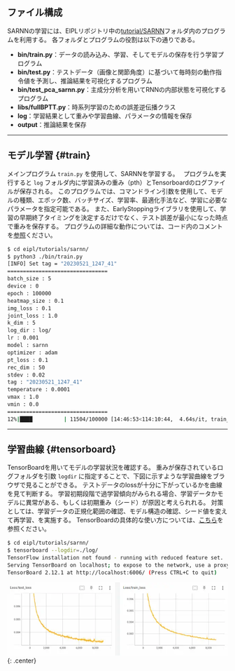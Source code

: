 

## ファイル構成

SARNNの学習には、EIPLリポジトリ中の[tutorial/SARNN](https://github.com/ogata-lab/eipl/tree/master/eipl/tutorials/sarnn)フォルダ内のプログラムを利用する。
各フォルダとプログラムの役割は以下の通りである。

- **bin/train.py**：データの読み込み、学習、そしてモデルの保存を行う学習プログラム
- **bin/test.py**：テストデータ（画像と関節角度）に基づいて毎時刻の動作指令値を予測し、推論結果を可視化するプログラム
- **bin/test_pca_sarnn.py**：主成分分析を用いてRNNの内部状態を可視化するプログラム
- **libs/fullBPTT.py**：時系列学習のための誤差逆伝播クラス
- **log**：学習結果として重みや学習曲線、パラメータの情報を保存
- **output**：推論結果を保存


<!-- #################################################################################################### -->
----
## モデル学習 {#train}
メインプログラム `train.py` を使用して、SARNNを学習する。　
プログラムを実行すると `log` フォルダ内に学習済みの重み（pth）とTensorboardのログファイルが保存される。
このプログラムでは、コマンドライン引数を使用して、モデルの種類、エポック数、バッチサイズ、学習率、最適化手法など、学習に必要なパラメータを指定可能である。
また、EarlyStoppingライブラリを使用して、学習の早期終了タイミングを決定するだけでなく、テスト誤差が最小になった時点で重みを保存する。
プログラムの詳細な動作については、コード内のコメントを[参照](https://github.com/ogata-lab/eipl/blob/master/eipl/tutorials/sarnn/bin/train.py)ください。

```bash 
$ cd eipl/tutorials/sarnn/
$ python3 ./bin/train.py
[INFO] Set tag = "20230521_1247_41"
================================
batch_size : 5
device : 0
epoch : 100000
heatmap_size : 0.1
img_loss : 0.1
joint_loss : 1.0
k_dim : 5
log_dir : log/
lr : 0.001
model : sarnn
optimizer : adam
pt_loss : 0.1
rec_dim : 50
stdev : 0.02
tag : "20230521_1247_41"
temperature : 0.0001
vmax : 1.0
vmin : 0.0
================================
12%|████          | 11504/100000 [14:46:53<114:10:44,  4.64s/it, train_loss=0.000251, test_loss=0.000316]
```


<!-- #################################################################################################### -->
----
## 学習曲線 {#tensorboard}
TensorBoardを用いてモデルの学習状況を確認する。
重みが保存されているログフォルダを引数 `logdir` に指定することで、下図に示すような学習曲線をブラウザで見ることができる。
テストデータのlossが十分に下がっているかを曲線を見て判断する。
学習初期段階で過学習傾向がみられる場合、学習データかモデルに異常がある、もしくは初期重み（シード）が原因と考えられれる。
対策としては、学習データの正規化範囲の確認、モデル構造の確認、シード値を変えて再学習、を実施する。
TensorBoardの具体的な使い方については、[こちら](https://www.tensorflow.org/tensorboard?hl=ja)を参照ください。

```bash
$ cd eipl/tutorials/sarnn/
$ tensorboard --logdir=./log/
TensorFlow installation not found - running with reduced feature set.
Serving TensorBoard on localhost; to expose to the network, use a proxy or pass --bind_all
TensorBoard 2.12.1 at http://localhost:6006/ (Press CTRL+C to quit)
```

![Learning_curve_using_tensorbaord](img/tensorboard.webp){: .center}

